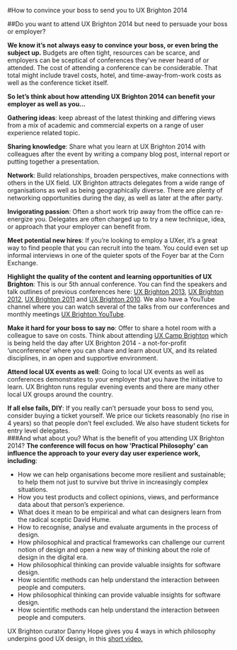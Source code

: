 ---
---
#How to convince your boss to send you to UX Brighton 2014

##Do you want to attend UX Brighton 2014 but need to persuade your boss or employer? 

**We know it’s not always easy to convince your boss, or even bring the subject up.** 
Budgets are often tight, resources can be scarce, and employers can be sceptical of conferences they’ve never heard of or attended. The cost of attending a conference can be considerable. That total might include travel costs, hotel, and time-away-from-work costs as well as the conference ticket itself. 

**So let’s think about how attending UX Brighton 2014 can benefit your employer as well as you…**

**Gathering ideas**: keep abreast of the latest thinking and differing views from a mix of academic and commercial experts on a range of user experience related topic.

**Sharing knowledge**: Share what you learn at UX Brighton 2014 with colleagues after the event by writing a company blog post, internal report or putting together a presentation.

**Network**: Build relationships, broaden perspectives, make connections with others in the UX field. UX Brighton attracts delegates from a wide range of organisations as well as being geographically diverse. There are plenty of networking opportunities during the day, as well as later at the after party.

**Invigorating passion**: Often a short work trip away from the office can re-energize you. Delegates are often charged up to try a new technique, idea, or approach that your employer can benefit from.

**Meet potential new hires**: If you’re looking to employ a UXer, it’s a great way to find people that you can recruit into the team. You could even set up informal interviews in one of the quieter spots of the Foyer bar at the Corn Exchange.

**Highlight the quality of the content and learning opportunities of UX Brighton**: This is our 5th annual conference. You can find the speakers and talk outlines of previous conferences here: [UX Brighton 2013](http://uxbrighton.org.uk/2013/),  [UX Brighton 2012](http://uxbrighton.org.uk/2012/), [UX Brighton 2011](http://uxbrighton.org.uk/2011/) and [UX Brighton 2010](http://uxbrighton.org.uk/2010/). We also have a YouTube channel where you can watch several of the talks from our conferences and monthly meetings [UX Brighton YouTube](https://www.youtube.com/channel/UC9hOYRFJn2NgV406gr9jajw). 

**Make it hard for your boss to say no**: Offer to share a hotel room with a colleague to save on costs. Think about attending [UX Camp Brighton](http://uxcampbrighton.org.uk) which is being held the day after UX Brighton 2014 - a not-for-profit ‘unconference’ where you can share and learn about UX, and its related disciplines, in an open and supportive environment.

**Attend local UX events as well**: Going to local UX events as well as conferences demonstrates to your employer that you have the initiative to learn. UX Brighton runs regular evening events and there are many other local UX groups around the country.

**If all else fails, DIY**: If you really can’t persuade your boss to send you, consider buying a ticket yourself. We price our tickets reasonably (no rise in 4 years) so that people don’t feel excluded. We also have student tickets for entry level delegates.  
###And what about you? What is the benefit of you attending UX Brighton 2014?
**The conference will focus on how 'Practical Philosophy' can influence the approach to your every day user experience work, including**:

* How we can help organisations become more resilient and sustainable; to help them not just to survive but thrive in increasingly complex situations.  
* How you test products and collect opinions, views, and performance data about that person’s experience.  
* What does it mean to be empirical and what can designers learn from the radical sceptic David Hume.  
* How to recognise, analyse and evaluate arguments in the process of design.  
* How philosophical and practical frameworks can challenge our current notion of design and open a new way of thinking about the role of design in the digital era.  
* How philosophical thinking can provide valuable insights for software design.  
* How scientific methods can help understand the interaction between people and computers.  
* How philosophical thinking can provide valuable insights for software design.  
* How scientific methods can help understand the interaction between people and computers.  

UX Brighton curator Danny Hope gives you 4 ways in which philosophy underpins good UX design, in this [short video.](http://uxbrighton.org.uk/2014/#video)  

